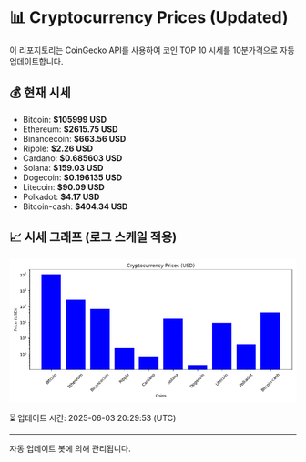 
# 📊 Cryptocurrency Prices (Updated)

이 리포지토리는 CoinGecko API를 사용하여 코인 TOP 10 시세를 10분가격으로 자동 업데이트합니다.

## 💰 현재 시세
- Bitcoin: **$105999 USD**
- Ethereum: **$2615.75 USD**
- Binancecoin: **$663.56 USD**
- Ripple: **$2.26 USD**
- Cardano: **$0.685603 USD**
- Solana: **$159.03 USD**
- Dogecoin: **$0.196135 USD**
- Litecoin: **$90.09 USD**
- Polkadot: **$4.17 USD**
- Bitcoin-cash: **$404.34 USD**

## 📈 시세 그래프 (로그 스케일 적용)
![Crypto Prices](crypto_prices.png)

⏳ 업데이트 시간: 2025-06-03 20:29:53 (UTC)

---
자동 업데이트 봇에 의해 관리됩니다.

